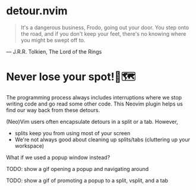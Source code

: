 # detour.nvim
> It's a dangerous business, Frodo, going out your door. You step onto the road, and if you don't keep your feet, there's no knowing where you might be swept off to.

― J.R.R. Tolkien, The Lord of the Rings 

# Never lose your spot!📍🗺️
The programming process always includes interruptions where we stop writing code and go read some other code. This Neovim plugin helps us find our way back from these detours.

(Neo)Vim users often encapsulate detours in a split or a tab. However,
* splits keep you from using most of your screen
* We're not always good about cleaning up splits/tabs (cluttering up your workspace)

What if we used a popup window instead?

TODO: show a gif opening a popup and navigating around

TODO: show a gif of promoting a popup to a split, vsplit, and a tab
